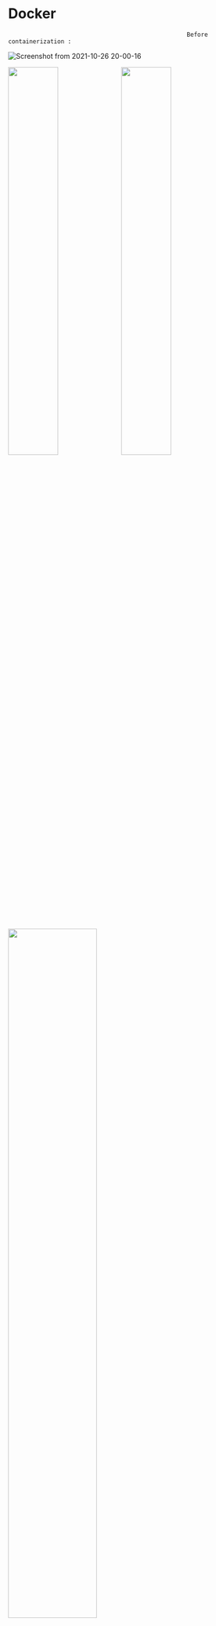 # Docker

                                                       Before containerization : 

![Screenshot from 2021-10-26 20-00-16](https://user-images.githubusercontent.com/67773953/138901248-8a3cf907-e376-4267-9f6f-afaa47239609.png)


<img src="https://user-images.githubusercontent.com/67773953/138901020-01d6214c-36ef-4f04-b509-6dff5a0d468b.png" width="45%"></img>             <img src="https://user-images.githubusercontent.com/67773953/138901041-110932b7-9d33-406a-b06b-786f4cd801f8.png" width="45%"></img> 
                                     <img src="https://user-images.githubusercontent.com/67773953/138901744-c490337c-c212-4427-ba71-9c9b70fa3927.png" width="60%"></img> 

                                                       Before containerization : 
![Screenshot from 2021-10-10 22-57-26](https://user-images.githubusercontent.com/67773953/136707028-b38d9143-75e0-4ce0-aa15-fb1fcc4945d3.png)   
 
                                                         What is a Container
![Screenshot from 2021-10-10 23-08-03](https://user-images.githubusercontent.com/67773953/136707130-cf1e26d0-0818-4c65-84a6-270ee74edbf6.png)

![Screenshot from 2021-10-10 23-08-07](https://user-images.githubusercontent.com/67773953/136707185-1f5352e9-f32d-44e8-8745-bf335d3f1cdb.png)

                                                     Container vs Virtual Machine
![Screenshot from 2021-10-10 23-08-23](https://user-images.githubusercontent.com/67773953/136707187-54648497-8dd6-4c0e-850d-3d7eb0411144.png)

![Screenshot from 2021-10-10 23-14-24](https://user-images.githubusercontent.com/67773953/136707334-929d3d4f-efea-4077-873f-53034ead4a3d.png)

![Screenshot from 2021-10-10 23-14-29](https://user-images.githubusercontent.com/67773953/136707338-944c1421-dbf7-4841-9eb5-2e1de5be0abb.png)

![Screenshot from 2021-10-10 23-14-33](https://user-images.githubusercontent.com/67773953/136707339-496ab9ec-8ff3-4e69-ac48-fa1ae7fde1f6.png)

![Screenshot from 2021-10-10 23-14-37](https://user-images.githubusercontent.com/67773953/136707340-b417fa21-7558-45b3-93b5-96683a1a57dc.png)

![Screenshot from 2021-10-10 23-14-42](https://user-images.githubusercontent.com/67773953/136707472-719ab26b-38d2-4a5d-bd7a-10e90e338c7f.png)

![Screenshot from 2021-10-10 23-14-47](https://user-images.githubusercontent.com/67773953/136707477-f7a211ff-2bb7-4c40-ba68-4065acd86c09.png)

![Screenshot from 2021-10-10 23-14-53](https://user-images.githubusercontent.com/67773953/136707479-38008214-29d2-45e8-a6ca-a8517b9f17fd.png)

![Screenshot from 2021-10-10 23-19-24](https://user-images.githubusercontent.com/67773953/136707482-5bddf3e1-325d-4271-87c6-5ae7306078c8.png)

![Screenshot from 2021-10-10 23-22-11](https://user-images.githubusercontent.com/67773953/136707603-d6dd3e62-69b7-4422-8931-4dfde867c541.png)

![Screenshot from 2021-10-10 23-22-21](https://user-images.githubusercontent.com/67773953/136707604-8ef7fc6a-4776-4851-a467-2565e18f8937.png)

![Screenshot from 2021-10-11 11-51-20](https://user-images.githubusercontent.com/67773953/136742527-46fced0d-b024-44d5-84ec-b71682245eaa.png)

![Screenshot from 2021-10-11 11-55-12](https://user-images.githubusercontent.com/67773953/136742534-4c638ff5-b093-4a46-9e83-8b6e1d52cc0f.png)

